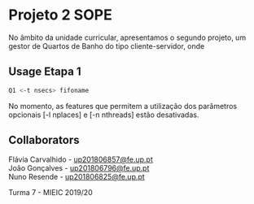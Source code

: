 # Projeto 2 SOPE

No âmbito da unidade curricular, apresentamos o segundo projeto, um gestor de Quartos de Banho do tipo cliente-servidor, onde 

## Usage Etapa 1

```bash
Q1 <-t nsecs> fifoname
```

No momento, as features que permitem a utilização dos parâmetros opcionais [-l nplaces] e [-n nthreads] estão desativadas.

## Collaborators

Flávia Carvalhido - up201806857@fe.up.pt\
João Gonçalves - up201806796@fe.up.pt\
Nuno Resende - up201806825@fe.up.pt


Turma 7 - MIEIC 2019/20
